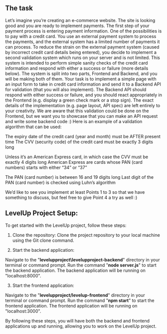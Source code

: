 ## The task
Let’s imagine you’re creating an e-commerce website. The site is looking good and you are ready to implement payments. The first step of your payment process is entering payment information. One of the possibilities is to pay with a credit card. You use an external payment system to process the payments, and the external system has a limited number of payments it can process.
To reduce the strain on the external payment system (caused by incorrect credit card details being entered), you decide to implement a second validation system which runs on your server and is not limited. This system is intended to perform simple sanity checks of the credit card information and respond with either a success or failure (more details below). The system is split into two parts, Frontend and Backend, and you will be making both of them.
Your task is to implement a simple page with an input form to take in credit card information and send it to a Backend API for validation (that you will also implement).
The Backend API should respond with either success or failure, and you should react appropriately in the Frontend (e.g. display a green check mark or a stop sign). The exact details of the implementation (e.g. page layout, API spec) are left entirely to your creativity. We are aware that this validation could be done on the Frontend, but we want you to showcase that you can make an API request and write some backend code :)
Here is an example of a validation algorithm that can be used:

The expiry date of the credit card (year and month) must be AFTER present time
The CVV (security code) of the credit card must be exactly 3 digits long

Unless it’s an American Express card, in which case the CVV must be exactly 4 digits long
American Express are cards whose PAN (card numbers) starts with either “34” or “37”


The PAN (card number) is between 16 and 19 digits long
Last digit of the PAN (card number) is checked using Luhn’s algorithm

We’d like to see you implement at least Points 1 to 3 so that we have something to discuss, but feel free to give Point 4 a try as well :)

## LevelUp Project Setup:

To get started with the LevelUp project, follow these steps:

1. Clone the repository: Clone the project repository to your local machine using the Git clone command.

2. Start the backend application:

Navigate to the "**levelupproject\levelupproject-backend**" directory in your terminal or command prompt.
Run the command "**node server.js**" to start the backend application.
The backend application will be running on "localhost:8000".

3. Start the frontend application:

Navigate to the "**levelupproject/levelup-frontend**" directory in your terminal or command prompt.
Run the command "**npm start**" to start the frontend application.
The frontend application will be running on "localhost:3000".

By following these steps, you will have both the backend and frontend applications up and running, allowing you to work on the LevelUp project.
